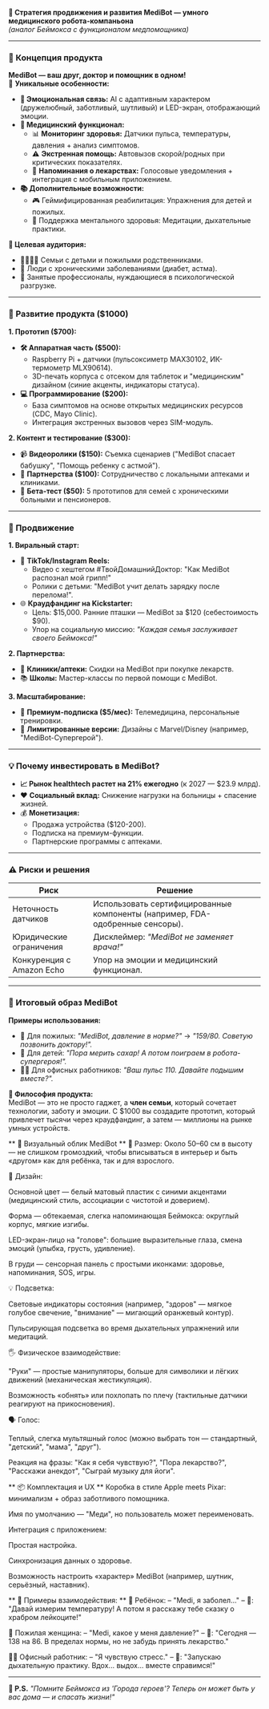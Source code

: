 **🚀 Стратегия продвижения и развития MediBot — умного медицинского робота-компаньона**  
*(аналог Беймокса с функционалом медпомощника)*  

---

### **🤖 Концепция продукта**  
**MediBot — ваш друг, доктор и помощник в одном!**  
🎯 **Уникальные особенности:**  
- **💖 Эмоциональная связь:** AI с адаптивным характером (дружелюбный, заботливый, шутливый) и LED-экран, отображающий эмоции.  
- **🏥 Медицинский функционал:**  
  - 📊 **Мониторинг здоровья:** Датчики пульса, температуры, давления + анализ симптомов.  
  - ⚠️ **Экстренная помощь:** Автовызов скорой/родных при критических показателях.  
  - 💊 **Напоминания о лекарствах:** Голосовые уведомления + интеграция с мобильным приложением.  
- **📚 Дополнительные возможности:**  
  - 🎮 Геймифицированная реабилитация: Упражнения для детей и пожилых.  
  - 🧘 Поддержка ментального здоровья: Медитации, дыхательные практики.  

**🎯 Целевая аудитория:**  
- 👨👩👧👦 Семьи с детьми и пожилыми родственниками.  
- 🏥 Люди с хроническими заболеваниями (диабет, астма).  
- 💼 Занятые профессионалы, нуждающиеся в психологической разгрузке.  

---

### **🔧 Развитие продукта ($1000)**  
**1. Прототип ($700):**  
- **🛠️ Аппаратная часть ($500):**  
  - Raspberry Pi + датчики (пульсоксиметр MAX30102, ИК-термометр MLX90614).  
  - 3D-печать корпуса с отсеком для таблеток и "медицинским" дизайном (синие акценты, индикаторы статуса).  
- **💻 Программирование ($200):**  
  - База симптомов на основе открытых медицинских ресурсов (CDC, Mayo Clinic).  
  - Интеграция экстренных вызовов через SIM-модуль.  

**2. Контент и тестирование ($300):**  
- 📹 **Видеоролики ($150):** Съемка сценариев ("MediBot спасает бабушку", "Помощь ребенку с астмой").  
- 🤝 **Партнерства ($100):** Сотрудничество с локальными аптеками и клиниками.  
- 🧪 **Бета-тест ($50):** 5 прототипов для семей с хроническими больными и пенсионеров.  

---

### **📢 Продвижение**  
**1. Виральный старт:**  
- 📱 **TikTok/Instagram Reels:**  
  - Видео с хештегом #ТвойДомашнийДоктор: "Как MediBot распознал мой грипп!"  
  - Ролики с детьми: "MediBot учит делать зарядку после перелома!".  
- 🌐 **Краудфандинг на Kickstarter:**  
  - Цель: $15,000. Ранние пташки — MediBot за $120 (себестоимость $90).  
  - Упор на социальную миссию: *"Каждая семья заслуживает своего Беймокса!"*  

**2. Партнерства:**  
- 🏥 **Клиники/аптеки:** Скидки на MediBot при покупке лекарств.  
- 📚 **Школы:** Мастер-классы по первой помощи с MediBot.  

**3. Масштабирование:**  
- 💎 **Премиум-подписка ($5/мес):** Телемедицина, персональные тренировки.  
- 🎨 **Лимитированные версии:** Дизайны с Marvel/Disney (например, "MediBot-Супергерой").  

---

### **💡 Почему инвестировать в MediBot?**  
- **📈 Рынок healthtech растет на 21% ежегодно** (к 2027 — $23.9 млрд).  
- ❤️ **Социальный вклад:** Снижение нагрузки на больницы + спасение жизней.  
- 💰 **Монетизация:**  
  - Продажа устройства ($120-200).  
  - Подписка на премиум-функции.  
  - Партнерские программы с аптеками.  

---

### **⚠️ Риски и решения**  
| **Риск**                | **Решение**                          |  
|--------------------------|--------------------------------------|  
| Неточность датчиков      | Использовать сертифицированные компоненты (например, FDA-одобренные сенсоры). |  
| Юридические ограничения  | Дисклеймер: *"MediBot не заменяет врача!"* |  
| Конкуренция с Amazon Echo| Упор на эмоции и медицинский функционал. |  

---

### **🌟 Итоговый образ MediBot**  
**Примеры использования:**  
- 👵 Для пожилых: *"MediBot, давление в норме?"* → *"159/80. Советую позвонить доктору!".*  
- 👶 Для детей: *"Пора мерить сахар! А потом поиграем в робота-супергероя!".*  
- 🧑💼 Для офисных работников: *"Ваш пульс 110. Давайте подышим вместе?".*  

**🚀 Философия продукта:**  
MediBot — это не просто гаджет, а **член семьи**, который сочетает технологии, заботу и эмоции. С $1000 вы создадите прототип, который привлечет тысячи через краудфандинг, а затем — миллионы на рынке умных устройств.  

** 🤖 Визуальный облик MediBot **
📏 Размер:
Около 50–60 см в высоту — не слишком громоздкий, чтобы вписываться в интерьер и быть «другом» как для ребёнка, так и для взрослого.

🎨 Дизайн:

Основной цвет — белый матовый пластик с синими акцентами (медицинский стиль, ассоциации с чистотой и доверием).

Форма — обтекаемая, слегка напоминающая Беймокса: округлый корпус, мягкие изгибы.

LED-экран-лицо на "голове": большие выразительные глаза, смена эмоций (улыбка, грусть, удивление).

В груди — сенсорная панель с простыми иконками: здоровье, напоминания, SOS, игры.

💡 Подсветка:

Световые индикаторы состояния (например, "здоров" — мягкое голубое свечение, "внимание" — мигающий оранжевый контур).

Пульсирующая подсветка во время дыхательных упражнений или медитаций.

🖐 Физическое взаимодействие:

"Руки" — простые манипуляторы, больше для символики и лёгких движений (механическая жестикуляция).

Возможность «обнять» или похлопать по плечу (тактильные датчики реагируют на прикосновения).

🗣️ Голос:

Теплый, слегка мультяшный голос (можно выбрать тон — стандартный, "детский", "мама", "друг").

Реакция на фразы: "Как я себя чувствую?", "Пора лекарство?", "Расскажи анекдот", "Сыграй музыку для йоги".

** 📦 Комплектация и UX **
Коробка в стиле Apple meets Pixar: минимализм + образ заботливого помощника.

Имя по умолчанию — "Меди", но пользователь может переименовать.

Интеграция с приложением:

Простая настройка.

Синхронизация данных о здоровье.

Возможность настроить «характер» MediBot (например, шутник, серьёзный, наставник).

** 💬 Примеры взаимодействия: **
🧒 Ребёнок:
– "Medi, я заболел..."
– 🤖: "Давай измерим температуру! А потом я расскажу тебе сказку о храбром лейкоците!"

👵 Пожилая женщина:
– "Medi, какое у меня давление?"
– 🤖: "Сегодня — 138 на 86. В пределах нормы, но не забудь принять лекарство."

👨‍💻 Офисный работник:
– "Я чувствую стресс."
– 🤖: "Запускаю дыхательную практику. Вдох... выдох... вместе справимся!"

---  
**💬 P.S.** *"Помните Беймокса из 'Города героев'? Теперь он может быть у вас дома — и спасать жизни!"*
